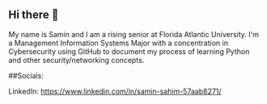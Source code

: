 ## Hi there 👋

My name is Samin and I am a rising senior at Florida Atlantic University. I'm a Management Information Systems Major with a concentration in Cybersecurity using GitHub to document my process of learning Python and other security/networking concepts.

##Socials:

LinkedIn: https://www.linkedin.com/in/samin-sahim-57aab8271/
<!--
**SaminSahim/SaminSahim** is a ✨ _special_ ✨ repository because its `README.md` (this file) appears on your GitHub profile.

Here are some ideas to get you started:

- 🔭 I’m currently working on ...
- 🌱 I’m currently learning ...
- 👯 I’m looking to collaborate on ...
- 🤔 I’m looking for help with ...
- 💬 Ask me about ...
- 📫 How to reach me: ...
- 😄 Pronouns: ...
- ⚡ Fun fact: ...
-->
